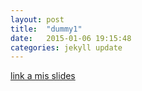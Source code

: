```yaml
---
layout: post
title:  "dummy1"
date:   2015-01-06 19:15:48
categories: jekyll update
---
```


[link a mis slides][mis-slides]

[mis-slides]: /assets/test-slide.html

